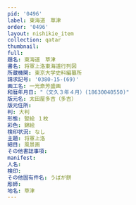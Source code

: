 ```yaml
---
pid: '0496'
label: 東海道　草津
order: '0496'
layout: nishikie_item
collection: qatar
thumbnail: 
full: 
題名: 東海道　草津
書名: 将軍上洛東海道行列図
所蔵機関: 東京大学史料編纂所
請求記号: '0380-15-(69)'
画工名: 一光斎芳盛画
和暦年月日: "（文久３年４月）(18630040550)"
版元名: 太田屋多吉（多吉）
版元住所: 
判: 大判
形態: 竪絵 １枚
彩色: 錦絵
検印状況: なし
主題: 将軍上洛
細目: 風景画
その他書誌事項: 
manifest: 
人名: 
検印: 
その他固有件名: うばが餅
彫師: 
地名: 草津
---
```

